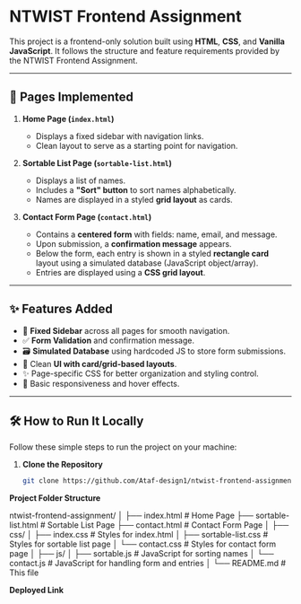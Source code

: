 # NTWIST Frontend Assignment

This project is a frontend-only solution built using **HTML**, **CSS**, and **Vanilla JavaScript**. It follows the structure and feature requirements provided by the NTWIST Frontend Assignment.

---

## 📄 Pages Implemented

1. **Home Page (`index.html`)**
   - Displays a fixed sidebar with navigation links.
   - Clean layout to serve as a starting point for navigation.

2. **Sortable List Page (`sortable-list.html`)**
   - Displays a list of names.
   - Includes a **"Sort" button** to sort names alphabetically.
   - Names are displayed in a styled **grid layout** as cards.

3. **Contact Form Page (`contact.html`)**
   - Contains a **centered form** with fields: name, email, and message.
   - Upon submission, a **confirmation message** appears.
   - Below the form, each entry is shown in a styled **rectangle card** layout using a simulated database (JavaScript object/array).
   - Entries are displayed using a **CSS grid layout**.

---

## ✨ Features Added

- 🔁 **Fixed Sidebar** across all pages for smooth navigation.
- ✅ **Form Validation** and confirmation message.
- 🗃️ **Simulated Database** using hardcoded JS to store form submissions.
- 🎨 Clean **UI with card/grid-based layouts**.
- ✨ Page-specific CSS for better organization and styling control.
- 📱 Basic responsiveness and hover effects.

---

## 🛠️ How to Run It Locally

Follow these simple steps to run the project on your machine:

1. **Clone the Repository**
   ```bash
   git clone https://github.com/Ataf-design1/ntwist-frontend-assignment.git

**Project  Folder Structure**

ntwist-frontend-assignment/
│
├── index.html               # Home Page
├── sortable-list.html       # Sortable List Page
├── contact.html             # Contact Form Page
│
├── css/
│   ├── index.css            # Styles for index.html
│   ├── sortable-list.css    # Styles for sortable list page
│   └── contact.css          # Styles for contact form page
│
├── js/
│   ├── sortable.js          # JavaScript for sorting names
│   └── contact.js           # JavaScript for handling form and entries
│
└── README.md                # This file

**Deployed Link**


